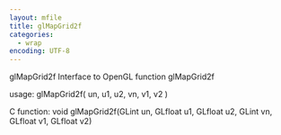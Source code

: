 ```yaml
---
layout: mfile
title: glMapGrid2f
categories:
  - wrap
encoding: UTF-8
---
```


glMapGrid2f  Interface to OpenGL function glMapGrid2f

usage:  glMapGrid2f( un, u1, u2, vn, v1, v2 )

C function:  void glMapGrid2f(GLint un, GLfloat u1, GLfloat u2, GLint vn, GLfloat v1, GLfloat v2)